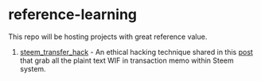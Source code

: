 # reference-learning
This repo will be hosting projects with great reference value.

1. [steem_transfer_hack][steem_transfer_hack] - An ethical hacking technique shared in this [post](https://steemit.com/steemit/@noisy/we-just-hacked-11-accounts-on-steemit-1158-sbd-and-8250-steem-is-under-our-control-but-we-are-good-guys-so) that grab all the plaint text WIF in transaction memo within Steem system.

[steem_transfer_hack]:https://github.com/fr3eze/reference-learning/blob/master/steem_transfer_hack
